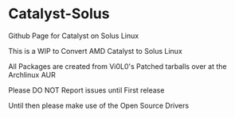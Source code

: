 # Catalyst-Solus
Github Page for Catalyst on Solus Linux

This is a WIP to Convert AMD Catalyst to Solus Linux

All Packages are created from Vi0L0's Patched tarballs over at the Archlinux AUR

Please DO NOT Report issues until First release

Until then please make use of the Open Source Drivers
